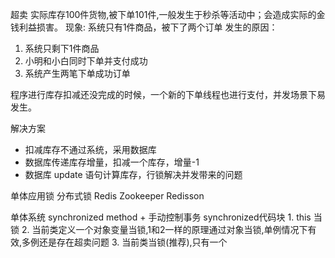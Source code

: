超卖
实际库存100件货物,被下单101件,一般发生于秒杀等活动中；会造成实际的金钱利益损害。
现象: 系统只有1件商品，被下了两个订单
发生的原因：

1. 系统只剩下1件商品
2. 小明和小白同时下单并支付成功
3. 系统产生两笔下单成功订单

程序进行库存扣减还没完成的时候，一个新的下单线程也进行支付，并发场景下易发生。



解决方案

- 扣减库存不通过系统，采用数据库
- 数据库传递库存增量，扣减一个库存，增量-1
- 数据库 update 语句计算库存，行锁解决并发带来的问题


单体应用锁
分布式锁
    Redis
    Zookeeper
    Redisson
    
单体系统
synchronized method + 手动控制事务
synchronized代码块
    1. this 当锁
    2. 当前类定义一个对象变量当锁,1和2一样的原理通过对象当锁,单例情况下有效,多例还是存在超卖问题
    3. 当前类当锁(推荐),只有一个





